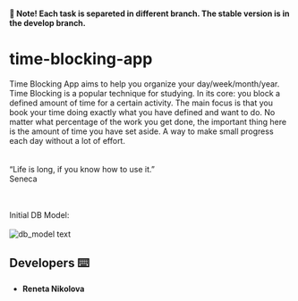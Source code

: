 #### 📄 Note! Each task is separeted in different branch. The stable version is in the develop branch.

# time-blocking-app
Time Blocking App aims to help you organize your day/week/month/year.  Time Blocking is a popular technique for studying. In its core: you block a defined amount of time for a certain activity. The main focus is that you book your time doing exactly what you have defined and want to do. No matter what percentage of the work you get done, the important thing here is the amount of time you have set aside. A way to make small progress each day without a lot of effort.  
<br/>
<br/>
“Life is long, if you know how to use it.”  
Seneca
<br/>
<br/>
<br/>

Initial DB Model:
<br/>
<br/>
![db_model text](https://i.ibb.co/D7fykr8/Time-Blocking.png)



## Developers ⌨️
* **Reneta Nikolova**
